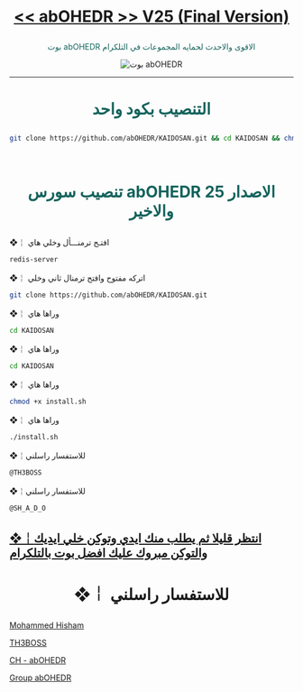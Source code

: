 # <p align="center" style="color:#cb3349" > [<< abOHEDR >> V25 (Final Version)](https://telegram.me/SH_A_D_O)

 <p align="center" style="color: #14635c;" > بوت abOHEDR الاقوى والاحدث لحمايه المجموعات في التلكرام
<p align="center"><img src="abOHEDR " alt="بوت abOHEDR" title="بوت abOHEDR">

***

# <p align="center" style="color: #14635c;" > التنصيب بكود واحد
```sh
git clone https://github.com/abOHEDR/KAIDOSAN.git && cd KAIDOSAN && chmod +x install.sh &&./install.sh
```


<br>

# <p align="center" style="color: #14635c;" >  تنصيب سورس abOHEDR الاصدار 25 والاخير

❖￤  افتـح ترمنـــأل وخلي هاي
```sh
redis-server
```
❖￤  اتركه مفتوح وافتح ترمنال ثاني وخلي
```sh
git clone https://github.com/abOHEDR/KAIDOSAN.git
```
❖￤  وراها هاي
```sh
cd KAIDOSAN
```
❖￤  وراها هاي 
```sh
cd KAIDOSAN
```
❖￤  وراها هاي 
```sh
chmod +x install.sh
```
❖￤  وراها هاي 
```sh
./install.sh
```
❖￤للاستفسار راسلني 
```sh
@TH3BOSS
```
❖￤للاستفسار راسلني 
```sh
@SH_A_D_O
```
##  [❖￤انتظر قليلا ثم يطلب منك ايدي وتوكن خلي ايديك والتوكن مبروك عليك افضل بوت بالتلكرام](https://telegram.me/SH_A_D_O)
# <p align="center"> ❖￤  للاستفسار راسلني 

  [Mohammed Hisham](https://telegram.me/SH_A_D_O) <br>
  
  [TH3BOSS](https://telegram.me/SH_A_D_O) <br>
  
  [CH - abOHEDR](https://telegram.me/LLDEV1LL) <br>
  
  [Group abOHEDR](https://telegram.me/lBOSSl)<br>
